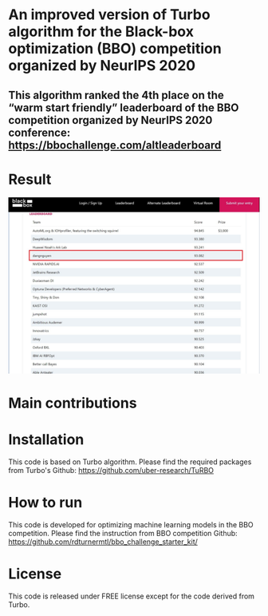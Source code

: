 # An improved version of Turbo algorithm for the Black-box optimization (BBO) competition organized by NeurIPS 2020
## This algorithm ranked the 4th place on the “warm start friendly” leaderboard of the BBO competition organized by NeurIPS 2020 conference: https://bbochallenge.com/altleaderboard

# Result
![leaderboard](https://github.com/nphdang/turbo_bbo_neurips_2020/blob/master/leaderboard.jpg)

# Main contributions

# Installation
This code is based on Turbo algorithm. Please find the required packages from Turbo's Github: https://github.com/uber-research/TuRBO

# How to run
This code is developed for optimizing machine learning models in the BBO competition. Please find the instruction from BBO competition Github: https://github.com/rdturnermtl/bbo_challenge_starter_kit/

# License
This code is released under FREE license except for the code derived from Turbo.
